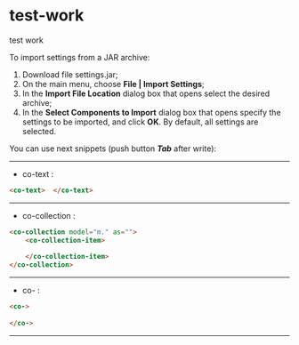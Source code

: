 # test-work
test work

To import settings from a JAR archive:

1. Download file settings.jar;
2. On the main menu, choose **File | Import Settings**;
3. In the **Import File Location** dialog box that opens select the desired archive;
4. In the **Select Components to Import** dialog box that opens specify the settings to be imported, and click **OK**. By default, all settings are selected.

You can use next snippets (push button ***Tab*** after write):

***
* co-text :
```html
<co-text>  </co-text>
```
***
* co-collection :
```html
<co-collection model="m." as="">
    <co-collection-item>
       
    </co-collection-item>
</co-collection>
```
***
* co- :

```html
<co->
    
</co->
```
***
